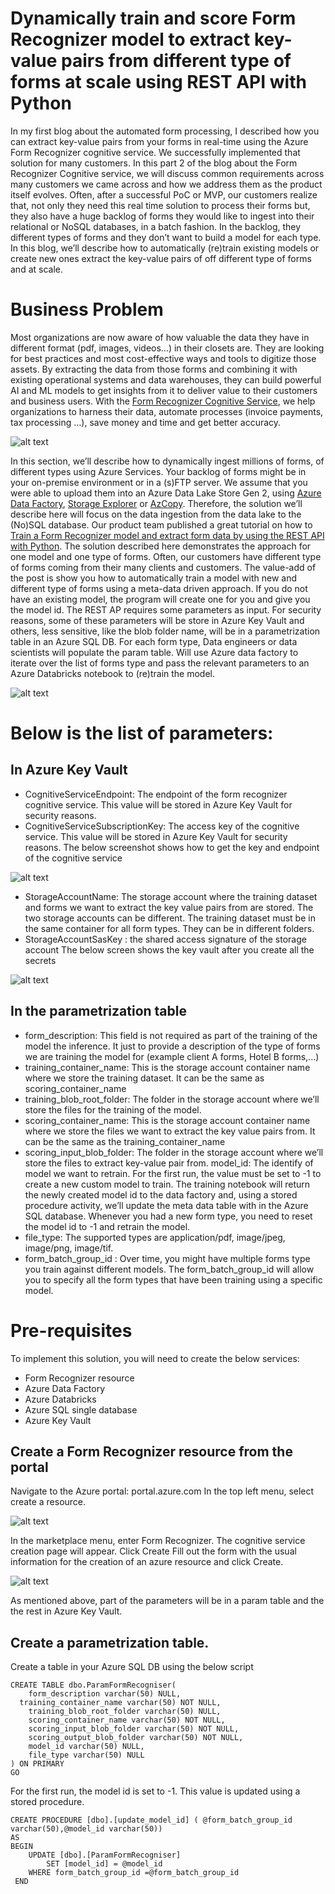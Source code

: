 # Dynamically train and score Form Recognizer model to extract key-value pairs from different type of forms at scale using REST API with Python

In my first blog about the automated form processing, I described how you can extract key-value pairs from your forms in real-time using the Azure Form Recognizer cognitive service. We successfully implemented that solution for many customers. 
In this part 2 of the blog about the Form Recognizer Cognitive service, we will discuss common requirements across many customers we came across and how we address them as the product itself evolves. 
Often, after a successful PoC or MVP, our customers realize that, not only they need this real time solution to process their forms but, they also have a huge backlog of forms they would like to ingest into their relational or NoSQL databases, in a batch fashion. In the backlog, they different types of forms and they don’t want to build a model for each type.
In this blog, we’ll describe how to automatically (re)train existing models or create new ones extract the key-value pairs of off different type of forms and at scale.

# Business Problem

Most organizations are now aware of how valuable the data they have in different format (pdf, images, videos…) in their closets are. They are looking for best practices and most cost-effective ways and tools to digitize those assets.  By extracting the data from those forms and combining it with existing operational systems and data warehouses, they can build powerful AI and ML models to get insights from it to deliver value to their customers and business users.
With the [Form Recognizer Cognitive Service](https://docs.microsoft.com/en-us/azure/cognitive-services/form-recognizer/overview), we help organizations to harness their data, automate processes (invoice payments, tax processing …), save money and time and get better accuracy.

![alt text](https://github.com/issaghaba/FormRecognizer/blob/main/images/BusinessProblem.png)

In this section, we’ll describe how to dynamically ingest millions of forms, of different types using Azure Services.
Your backlog of forms might be in your on-premise environment or in a (s)FTP server. We assume that you were able to upload them into an Azure Data Lake Store Gen 2, using [Azure Data Factory](https://docs.microsoft.com/en-us/azure/data-factory/quickstart-create-data-factory-portal), [Storage Explorer](https://docs.microsoft.com/en-us/azure/vs-azure-tools-storage-manage-with-storage-explorer?tabs=windows) or [AzCopy](https://docs.microsoft.com/en-us/azure/storage/common/storage-use-azcopy-blobs). Therefore, the solution we’ll describe here will focus on the data ingestion from the data lake to the (No)SQL database.
Our product team published a great tutorial on how to [Train a Form Recognizer model and extract form data by using the REST API with Python](https://docs.microsoft.com/en-us/azure/cognitive-services/form-recognizer/quickstarts/python-train-extract?tabs=v2-0). The solution described here demonstrates the approach for one model and one type of forms. Often, our customers have different type of forms coming from their many clients and customers. The value-add of the post is show you how to automatically train a model with new and different type of forms using a meta-data driven approach. If you do not have an existing model, the program will create one for you and give you the model id.
The REST AP requires some parameters as input. For security reasons, some of these parameters will be store in Azure Key Vault and others, less sensitive, like the blob folder name, will be in a parametrization table in an Azure SQL DB. 
For each form type, Data engineers or data scientists will populate the param table. Will use Azure data factory to iterate over the list of forms type and pass the relevant parameters to an Azure Databricks notebook to (re)train the model.


![alt text](https://github.com/issaghaba/FormRecognizer/blob/main/images/HighLevelArchitecture.png)

# Below is the list of parameters:

## In Azure Key Vault
* CognitiveServiceEndpoint: The endpoint of the form recognizer cognitive service. This value will be stored in Azure Key Vault for security reasons.
* CognitiveServiceSubscriptionKey: The access key of the cognitive service. This value will be stored in Azure Key Vault for security reasons. The below screenshot shows how to get the key and endpoint of the cognitive service


![alt text](https://github.com/issaghaba/FormRecognizer/blob/main/images/CognitiveService.png)

* StorageAccountName: The storage account where the training dataset and forms we want to extract the key value pairs from are stored. The two storage accounts can be different. The training dataset must be in the same container for all form types. They can be in different folders.
* StorageAccountSasKey : the shared access signature of the storage account
The below screen shows the key vault after you create all the secrets

![alt text](https://github.com/issaghaba/FormRecognizer/blob/main/images/KeyVault.png)

## In the parametrization table

* form_description: This field is not required as part of the training of the model the inference. It just to provide a description of the type of forms we are training the model for (example client A forms, Hotel B forms,...)
* training_container_name: This is the storage account container name where we store the training dataset. It can be the same as scoring_container_name
* training_blob_root_folder: The folder in the storage account where we’ll store the files for the training of the model. 
* scoring_container_name: This is the storage account container name where we store the files we want to extract the key value pairs from.  It can be the same as the training_container_name
* scoring_input_blob_folder: The folder in the storage account where we’ll store the files to extract key-value pair from.
model_id: The identify of model we want to retrain. For the first run, the value must be set to -1 to create a new custom model to train. The training notebook will return the newly created model id to the data factory and, using a stored procedure activity, we’ll update the meta data table with in the Azure SQL database.
Whenever you had a new form type, you need to reset the model id to -1 and retrain the model.
* file_type: The supported types are application/pdf, image/jpeg, image/png, image/tif. 
* form_batch_group_id : Over time, you might have multiple forms type you train against different models. The form_batch_group_id will allow you to specify all the form types that have been training using a specific model. 

# Pre-requisites

To implement this solution, you will need to create the below services: 
* Form Recognizer resource 
* Azure Data Factory
* Azure Databricks
* Azure SQL single database
* Azure Key Vault


## Create a Form Recognizer resource from the portal

Navigate to the Azure portal: portal.azure.com
In the top left menu, select create a resource.

![alt text](https://github.com/issaghaba/FormRecognizer/blob/main/images/CreateFormRecognizer1.png)

In the marketplace menu, enter Form Recognizer. The cognitive service creation page will appear. Click Create
Fill out the form with the usual information for the creation of an azure resource and click Create.

![alt text](https://github.com/issaghaba/FormRecognizer/blob/main/images/CreateFormRecognizer2.png)

As mentioned above, part of the parameters will be in a param table and the the rest in Azure Key Vault.

## Create a parametrization table.

Create a table in your Azure SQL DB using the below script


```
CREATE TABLE dbo.ParamFormRecogniser(
	form_description varchar(50) NULL,
  training_container_name varchar(50) NOT NULL,
	training_blob_root_folder varchar(50) NULL,
	scoring_container_name varchar(50) NOT NULL,
	scoring_input_blob_folder varchar(50) NOT NULL,
	scoring_output_blob_folder varchar(50) NOT NULL,
	model_id varchar(50) NULL,
	file_type varchar(50) NULL
) ON PRIMARY
GO
```

For the first run, the model id is set to -1. This value is updated using a stored procedure.

```
CREATE PROCEDURE [dbo].[update_model_id] ( @form_batch_group_id  varchar(50),@model_id varchar(50))
AS
BEGIN 
	UPDATE [dbo].[ParamFormRecogniser]   
		SET [model_id] = @model_id  
	WHERE form_batch_group_id =@form_batch_group_id
 END
```

